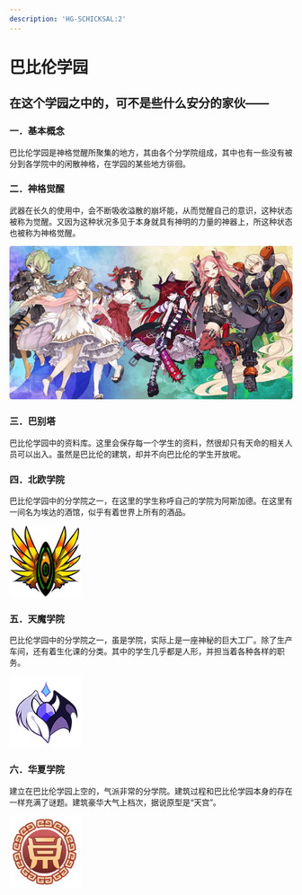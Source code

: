 ```yaml
---
description: 'HG-SCHICKSAL:2'
---
```


# 巴比伦学园

## 在这个学园之中的，可不是些什么安分的家伙——

### 一．基本概念

巴比伦学园是神格觉醒所聚集的地方，其由各个分学院组成，其中也有一些没有被分到各学院中的闲散神格，在学园的某些地方徘徊。

### 二．神格觉醒

武器在长久的使用中，会不断吸收溢散的崩坏能，从而觉醒自己的意识，这种状态被称为觉醒。又因为这种状况多见于本身就具有神明的力量的神器上，所这种状态也被称为神格觉醒。

![](../../.gitbook/assets/3_0.png)

### 三．巴别塔

巴比伦学园中的资料库。这里会保存每一个学生的资料，然很却只有天命的相关人员可以出入。虽然是巴比伦的建筑，却并不向巴比伦的学生开放呢。

### 四．北欧学院

巴比伦学园中的分学院之一，在这里的学生称呼自己的学院为阿斯加德。在这里有一间名为埃达的酒馆，似乎有着世界上所有的酒品。

![](../../.gitbook/assets/3_1.png)

### 五．天魔学院

巴比伦学园中的分学院之一，虽是学院，实际上是一座神秘的巨大工厂。除了生产车间，还有着生化课的分类。其中的学生几乎都是人形，并担当着各种各样的职务。

![](../../.gitbook/assets/3_2.png)

### 六．华夏学院

建立在巴比伦学园上空的，气派非常的分学院。建筑过程和巴比伦学园本身的存在一样充满了谜题。建筑豪华大气上档次，据说原型是“天宫”。

![](../../.gitbook/assets/3_3.png)

